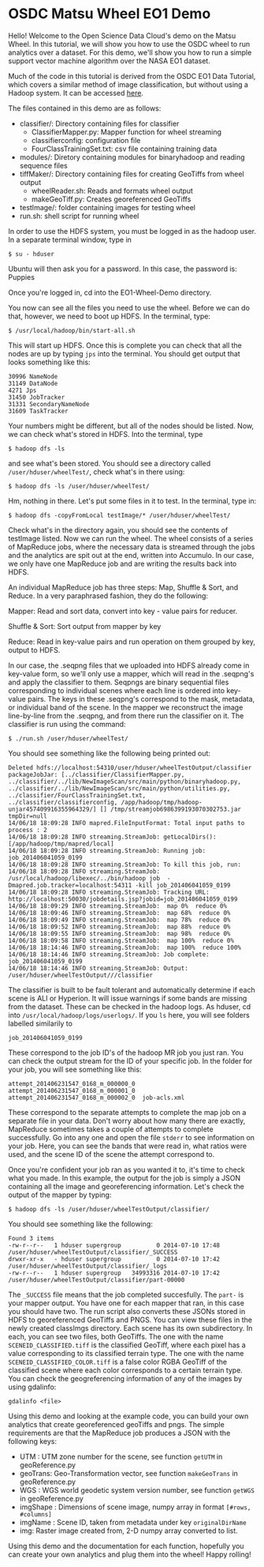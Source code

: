 # OSDC Matsu Wheel EO1 Demo

Hello! Welcome to the Open Science Data Cloud's demo on the Matsu Wheel.
In this tutorial, we will show you how to use the OSDC wheel to run 
analytics over a dataset.  For this demo, we'll show you how to run a
simple support vector machine algorithm over the NASA EO1 dataset. 

Much of the code in this tutorial is derived from the OSDC EO1 Data Tutorial, which
covers a similar method of image classification, but without using a Hadoop system.
It can be accessed [here](https://github.com/mtpatter/eo1-demo "EO1-Demo").

The files contained in this demo are as follows:
* classifier/: Directory containing files for classifier
  * ClassifierMapper.py: Mapper function for wheel streaming
  * classifierconfig: configuration file
  * FourClassTrainingSet.txt: csv file containing training data
* modules/: Diretory containing modules for binaryhadoop and reading sequence files
* tiffMaker/: Directory containing files for creating GeoTiffs from wheel output
  * wheelReader.sh: Reads and formats wheel output
  * makeGeoTiff.py: Creates georeferenced GeoTiffs
* testImage/: folder containing images for testing wheel
* run.sh: shell script for running wheel

In order to use the HDFS system, you must be logged in as the hadoop user. In a separate terminal window, type in

```
$ su - hduser
```

Ubuntu will then ask you for a password. In this case, the password is: Puppies

Once you're logged in, cd into the EO1-Wheel-Demo directory. 

You now can see all the files you need to use the wheel. Before we can do that, however, we need to boot 
up HDFS. In the terminal, type:
```
$ /usr/local/hadoop/bin/start-all.sh
```

This will start up HDFS. Once this is complete you can check that all the nodes are up by typing ```jps``` into the terminal.
You should get output that looks something like this:
```
30996 NameNode
31149 DataNode
4271 Jps
31450 JobTracker
31331 SecondaryNameNode
31609 TaskTracker
```
Your numbers might be different, but all of the nodes should be listed. Now, we can check what's stored in HDFS. Into the terminal, type
```
$ hadoop dfs -ls
```
and see what's been stored. You should see a directory called ```/user/hduser/wheelTest/```, check what's in there using:
```
$ hadoop dfs -ls /user/hduser/wheelTest/
```

Hm, nothing in there. Let's put some files in it to test. In the terminal, type in:
```
$ hadoop dfs -copyFromLocal testImage/* /user/hduser/wheelTest/
```
Check what's in the directory again, you should see the contents of testImage listed. Now we can run the wheel. 
The wheel consists of a series of MapReduce jobs, where the necessary data is streamed through the jobs and the analytics are
spit out at the end, written into Accumulo. In our case, we only have one MapReduce job and are writing the results back into HDFS.

An individual MapReduce job has three steps: Map, Shuffle & Sort, and Reduce. In a very paraphrased fashion, they do the following:

Mapper:         Read and sort data, convert into key - value pairs for reducer.

Shuffle & Sort: Sort output from mapper by key

Reduce:         Read in key-value pairs and run operation on them grouped by key, output to HDFS.

In our case, the .seqpng files that we uploaded into HDFS already come in key-value form, so we'll only 
use a mapper, which will read in the .seqpng's and apply the classifier to them. Seqpngs are binary sequential files
corresponding to individual scenes where each line is ordered into key-value pairs.
The keys in these .seqpng's correspond to the mask, metadata, or individual band of the scene. In the mapper we reconstruct
the image line-by-line from the .seqpng, and from there run the classifier on it. The classifier is run using the command:
```
$ ./run.sh /user/hduser/wheelTest/
```

You should see something like the following being printed out:
```
Deleted hdfs://localhost:54310/user/hduser/wheelTestOutput/classifier
packageJobJar: [../classifier/ClassifierMapper.py, ../classifier/../lib/NewImageScan/src/main/python/binaryhadoop.py, ../classifier/../lib/NewImageScan/src/main/python/utilities.py, ../classifier/FourClassTrainingSet.txt, ../classifier/classifierconfig, /app/hadoop/tmp/hadoop-unjar457409916355964329/] [] /tmp/streamjob6986399193070302753.jar tmpDir=null
14/06/18 18:09:28 INFO mapred.FileInputFormat: Total input paths to process : 2
14/06/18 18:09:28 INFO streaming.StreamJob: getLocalDirs(): [/app/hadoop/tmp/mapred/local]
14/06/18 18:09:28 INFO streaming.StreamJob: Running job: job_201406041059_0199
14/06/18 18:09:28 INFO streaming.StreamJob: To kill this job, run:
14/06/18 18:09:28 INFO streaming.StreamJob: /usr/local/hadoop/libexec/../bin/hadoop job  -Dmapred.job.tracker=localhost:54311 -kill job_201406041059_0199
14/06/18 18:09:28 INFO streaming.StreamJob: Tracking URL: http://localhost:50030/jobdetails.jsp?jobid=job_201406041059_0199
14/06/18 18:09:29 INFO streaming.StreamJob:  map 0%  reduce 0%
14/06/18 18:09:46 INFO streaming.StreamJob:  map 68%  reduce 0%
14/06/18 18:09:49 INFO streaming.StreamJob:  map 78%  reduce 0%
14/06/18 18:09:52 INFO streaming.StreamJob:  map 88%  reduce 0%
14/06/18 18:09:55 INFO streaming.StreamJob:  map 98%  reduce 0%
14/06/18 18:09:58 INFO streaming.StreamJob:  map 100%  reduce 0%
14/06/18 18:14:46 INFO streaming.StreamJob:  map 100%  reduce 100%
14/06/18 18:14:46 INFO streaming.StreamJob: Job complete: job_201406041059_0199
14/06/18 18:14:46 INFO streaming.StreamJob: Output: /user/hduser/wheelTestOutput///classifier
```

The classifier is built to be fault tolerant and automatically determine if each scene is ALI or Hyperion. It will issue warnings if some bands are missing from the dataset.
 These can be checked in the hadoop logs. As hduser, cd into ```/usr/local/hadoop/logs/userlogs/```. If you ```ls``` here, you will see folders labelled similarily to
```
job_201406041059_0199
```
These correspond to the job ID's of the hadoop MR job you just ran. You can check the output stream for the ID of your specific job. In the folder
for your job, you will see something like this:
```
attempt_201406231547_0168_m_000000_0  attempt_201406231547_0168_m_000001_0  attempt_201406231547_0168_m_000002_0  job-acls.xml
```
These correspond to the separate attempts to complete the map job on a separate file in  your data. Don't worry about how many there are exactly, 
MapReduce sometimes takes a couple of attempts to complete successfully. Go into any one and open the file ```stderr``` to see information
on your job. Here, you can see the bands that were read in, what ratios were used, and the scene ID of the scene the attempt correspond to. 

Once you're confident your job ran as you wanted it to, it's time to check what you made. 
In this example, the output for the job is simply a JSON containing all the image and georeferencing information. Let's 
check the output of the mapper by typing:
```
$ hadoop dfs -ls /user/hduser/wheelTestOutput/classifier/
```

You should see something like the following:
```
Found 3 items
-rw-r--r--   1 hduser supergroup          0 2014-07-10 17:48 /user/hduser/wheelTestOutput/classifier/_SUCCESS
drwxr-xr-x   - hduser supergroup          0 2014-07-10 17:42 /user/hduser/wheelTestOutput/classifier/_logs
-rw-r--r--   1 hduser supergroup   34993316 2014-07-10 17:42 /user/hduser/wheelTestOutput/classifier/part-00000
```

The ```_SUCCESS``` file means that the job completed succesfully. The ```part-``` is your mapper output. You have one for each mapper that ran,
in this case you should have two. The run script also converts these JSONs stored in HDFS to georeferenced GeoTiffs and PNGS. You can view
these files in the newly created classImgs directory. Each scene has its own subdirectory. In each, you can see two files, both GeoTiffs. The one
with the name ```SCENEID_CLASSIFIED.tiff``` is the classified GeoTiff, where each pixel has a value corresponding to its classified terrain type. 
The one with the name ```SCENEID_CLASSIFIED_COLOR.tiff``` is a false color RGBA GeoTiff of the classified scene
where each color corresponds to a certain terrain type.
 You can check the geogreferencing information of any of the images by using gdalinfo:

```
gdalinfo <file>
```

Using this demo and looking at the example code, you can build your own analytics that create georeferenced geoTiffs and pngs. The simple requirements
are that the MapReduce job produces a JSON with the following keys:
* UTM : UTM zone number for the scene, see function ```getUTM``` in geoReference.py
* geoTrans: Geo-Transformation vector, see function ```makeGeoTrans``` in geoReference.py
* WGS : WGS world geodetic system version number, see function ```getWGS``` in geoReference.py
* imgShape : Dimensions of scene image, numpy array in format ```[#rows, #columns]```
* imgName : Scene ID, taken from metadata under key ```originalDirName```
* img: Raster image created from, 2-D numpy array converted to list.

Using this demo and the documentation for each function, hopefully you can create your own analytics and plug them into the wheel! Happy rolling!
